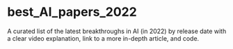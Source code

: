 # best_AI_papers_2022
A curated list of the latest breakthroughs in AI (in 2022) by release date with a clear video explanation, link to a more in-depth article, and code.
